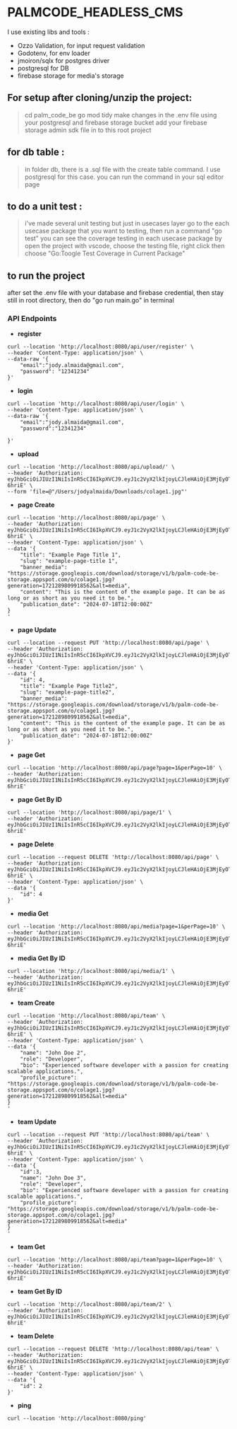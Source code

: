 # PALMCODE_HEADLESS_CMS

I use existing libs and tools :

 - Ozzo Validation, for input request validation
 - Godotenv, for env loader
 - jmoiron/sqlx for postgres driver
 - postgresql for DB
 - firebase storage for media's storage

## For setup after cloning/unzip the project:
> cd palm_code_be
> go mod tidy
> make changes in the .env file using your postgresql and firebase storage bucket
> add your firebase storage admin sdk file in to this root project

## for db table :
> in folder db, there is a .sql file with the create table command. I use postgresql for this case. you can run the command in your sql editor page

## to do a unit test :
> i've made several unit testing but just in usecases layer
> go to the each usecase package that you want to testing, then run a command "go test"
> you can see the coverage testing in each usecase package by open the project with vscode, choose the testing file, right click then choose "Go:Toogle Test Coverage in Current Package"

## to run the project
after set the .env file with your database and firebase credential, then stay still in root directory, then do "go run main.go" in terminal

### API Endpoints
- **register**
```
curl --location 'http://localhost:8080/api/user/register' \
--header 'Content-Type: application/json' \
--data-raw '{
    "email":"jody.almaida@gmail.com",
    "password": "12341234"
}'
```

- **login**
```
curl --location 'http://localhost:8080/api/user/login' \
--header 'Content-Type: application/json' \
--data-raw '{
    "email":"jody.almaida@gmail.com",
    "password":"12341234"
    
}'
```

- **upload**
```
curl --location 'http://localhost:8080/api/upload/' \
--header 'Authorization: eyJhbGciOiJIUzI1NiIsInR5cCI6IkpXVCJ9.eyJ1c2VyX2lkIjoyLCJleHAiOjE3MjEyOTY5NjJ9.9HgcxgZM_ATRnIOaye4zDFGvIvHzXbzBgDeH3-6hriE' \
--form 'file=@"/Users/jodyalmaida/Downloads/colage1.jpg"'
```

- **page Create**
```
curl --location 'http://localhost:8080/api/page' \
--header 'Authorization: eyJhbGciOiJIUzI1NiIsInR5cCI6IkpXVCJ9.eyJ1c2VyX2lkIjoyLCJleHAiOjE3MjEyOTY5NjJ9.9HgcxgZM_ATRnIOaye4zDFGvIvHzXbzBgDeH3-6hriE' \
--header 'Content-Type: application/json' \
--data '{
    "title": "Example Page Title 1",
    "slug": "example-page-title 1",
    "banner_media": "https://storage.googleapis.com/download/storage/v1/b/palm-code-be-storage.appspot.com/o/colage1.jpg?generation=1721289809918562&alt=media",
    "content": "This is the content of the example page. It can be as long or as short as you need it to be.",
    "publication_date": "2024-07-18T12:00:00Z"
}
'
```
- **page Update**
```
curl --location --request PUT 'http://localhost:8080/api/page' \
--header 'Authorization: eyJhbGciOiJIUzI1NiIsInR5cCI6IkpXVCJ9.eyJ1c2VyX2lkIjoyLCJleHAiOjE3MjEyOTY5NjJ9.9HgcxgZM_ATRnIOaye4zDFGvIvHzXbzBgDeH3-6hriE' \
--header 'Content-Type: application/json' \
--data '{
    "id": 4,
    "title": "Example Page Title2",
    "slug": "example-page-title2",
    "banner_media": "https://storage.googleapis.com/download/storage/v1/b/palm-code-be-storage.appspot.com/o/colage1.jpg?generation=1721289809918562&alt=media",
    "content": "This is the content of the example page. It can be as long or as short as you need it to be.",
    "publication_date": "2024-07-18T12:00:00Z"
}'
```

- **page Get**
```
curl --location 'http://localhost:8080/api/page?page=1&perPage=10' \
--header 'Authorization: eyJhbGciOiJIUzI1NiIsInR5cCI6IkpXVCJ9.eyJ1c2VyX2lkIjoyLCJleHAiOjE3MjEyOTY5NjJ9.9HgcxgZM_ATRnIOaye4zDFGvIvHzXbzBgDeH3-6hriE'
```

- **page Get By ID**
```
curl --location 'http://localhost:8080/api/page/1' \
--header 'Authorization: eyJhbGciOiJIUzI1NiIsInR5cCI6IkpXVCJ9.eyJ1c2VyX2lkIjoyLCJleHAiOjE3MjEyOTY5NjJ9.9HgcxgZM_ATRnIOaye4zDFGvIvHzXbzBgDeH3-6hriE'
```

- **page Delete**
```
curl --location --request DELETE 'http://localhost:8080/api/page' \
--header 'Authorization: eyJhbGciOiJIUzI1NiIsInR5cCI6IkpXVCJ9.eyJ1c2VyX2lkIjoyLCJleHAiOjE3MjEyOTY5NjJ9.9HgcxgZM_ATRnIOaye4zDFGvIvHzXbzBgDeH3-6hriE' \
--header 'Content-Type: application/json' \
--data '{
    "id": 4
}'
```

- **media Get**
```
curl --location 'http://localhost:8080/api/media?page=1&perPage=10' \
--header 'Authorization: eyJhbGciOiJIUzI1NiIsInR5cCI6IkpXVCJ9.eyJ1c2VyX2lkIjoyLCJleHAiOjE3MjEyOTY5NjJ9.9HgcxgZM_ATRnIOaye4zDFGvIvHzXbzBgDeH3-6hriE'
```

- **media Get By ID**
```
curl --location 'http://localhost:8080/api/media/1' \
--header 'Authorization: eyJhbGciOiJIUzI1NiIsInR5cCI6IkpXVCJ9.eyJ1c2VyX2lkIjoyLCJleHAiOjE3MjEyOTY5NjJ9.9HgcxgZM_ATRnIOaye4zDFGvIvHzXbzBgDeH3-6hriE'
```

- **team Create**
```
curl --location 'http://localhost:8080/api/team' \
--header 'Authorization: eyJhbGciOiJIUzI1NiIsInR5cCI6IkpXVCJ9.eyJ1c2VyX2lkIjoyLCJleHAiOjE3MjEyOTY5NjJ9.9HgcxgZM_ATRnIOaye4zDFGvIvHzXbzBgDeH3-6hriE' \
--header 'Content-Type: application/json' \
--data '{
    "name": "John Doe 2",
    "role": "Developer",
    "bio": "Experienced software developer with a passion for creating scalable applications.",
    "profile_picture": "https://storage.googleapis.com/download/storage/v1/b/palm-code-be-storage.appspot.com/o/colage1.jpg?generation=1721289809918562&alt=media"
}
'
```

- **team Update**
```
curl --location --request PUT 'http://localhost:8080/api/team' \
--header 'Authorization: eyJhbGciOiJIUzI1NiIsInR5cCI6IkpXVCJ9.eyJ1c2VyX2lkIjoyLCJleHAiOjE3MjEyOTY5NjJ9.9HgcxgZM_ATRnIOaye4zDFGvIvHzXbzBgDeH3-6hriE' \
--header 'Content-Type: application/json' \
--data '{
    "id":3,
    "name": "John Doe 3",
    "role": "Developer",
    "bio": "Experienced software developer with a passion for creating scalable applications.",
    "profile_picture": "https://storage.googleapis.com/download/storage/v1/b/palm-code-be-storage.appspot.com/o/colage1.jpg?generation=1721289809918562&alt=media"
}
'
```

- **team Get**
```
curl --location 'http://localhost:8080/api/team?page=1&perPage=10' \
--header 'Authorization: eyJhbGciOiJIUzI1NiIsInR5cCI6IkpXVCJ9.eyJ1c2VyX2lkIjoyLCJleHAiOjE3MjEyOTY5NjJ9.9HgcxgZM_ATRnIOaye4zDFGvIvHzXbzBgDeH3-6hriE'
```

- **team Get By ID**
```
curl --location 'http://localhost:8080/api/team/2' \
--header 'Authorization: eyJhbGciOiJIUzI1NiIsInR5cCI6IkpXVCJ9.eyJ1c2VyX2lkIjoyLCJleHAiOjE3MjEyOTY5NjJ9.9HgcxgZM_ATRnIOaye4zDFGvIvHzXbzBgDeH3-6hriE'
```

- **team Delete**
```
curl --location --request DELETE 'http://localhost:8080/api/team' \
--header 'Authorization: eyJhbGciOiJIUzI1NiIsInR5cCI6IkpXVCJ9.eyJ1c2VyX2lkIjoyLCJleHAiOjE3MjEyOTY5NjJ9.9HgcxgZM_ATRnIOaye4zDFGvIvHzXbzBgDeH3-6hriE' \
--header 'Content-Type: application/json' \
--data '{
    "id": 2
}'
```

- **ping**
```
curl --location 'http://localhost:8080/ping'
```